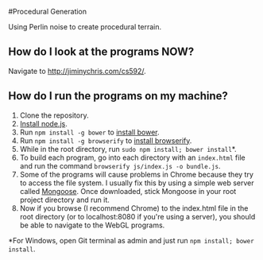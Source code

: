 #Procedural Generation

Using Perlin noise to create procedural terrain.

How do I look at the programs NOW?
----------------------------------

Navigate to http://jiminychris.com/cs592/.

How do I run the programs on my machine?
----------------------------------------

1. Clone the repository.
2. [Install node.js](https://nodejs.org/ "Node.js").
3. Run `npm install -g bower` to
  [install bower](http://bower.io/ "Bower").
4. Run `npm install -g browserify` to
  [install browserify](http://browserify.org/ "Browserify").
5. While in the root directory, run `sudo npm install; bower install`*.
6. To build each program, go into each directory with an `index.html`
  file and run the command `browserify js/index.js -o bundle.js`.
7. Some of the programs will cause problems in Chrome because they 
  try to access the file system. I usually fix this by using a simple
  web server called 
  [Mongoose](http://cesanta.com/mongoose.shtml "Mongoose"). Once downloaded,
  stick Mongoose in your root project directory and run it.
8. Now if you browse (I recommend Chrome) to the index.html file 
  in the root directory (or to localhost:8080 if you're using a server), 
  you should be able to navigate to the WebGL programs.

*For Windows, open Git terminal as admin and just run `npm install; bower install`.
